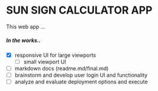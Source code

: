 # SUN SIGN CALCULATOR APP
This web app ...

##### In the works..
- [x] responsive UI for large viewports
  - [ ] small viewport UI
- [ ] markdown docs (readme.md/final.md)
- [ ] brainstorm and develop user login UI and functionality
- [ ] analyze and evaluate deployment options and execute
